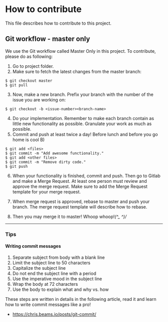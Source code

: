 # How to contribute
This file describes how to contribute to this project.

## Git workflow - master only
We use the Git workflow called Master Only in this project. To contribute,
please do as following:

1. Go to project folder.
2. Make sure to fetch the latest changes from the master branch:
```
$ git checkout master
$ git pull
```

3. Now, make a new branch. Prefix your branch with the number of the issue you
are working on:
```
$ git checkout -b <issue-number><branch-name>
```

4. Do your implementation. Remember to make each branch contain as little new
   functionality as possible. Granulate your work as much as possible.
5. Commit and push at least twice a day! Before lunch and before you go home is
   cool B)

```
$ git add <files>
$ git commit -m "Add awesome functionality."
$ git add <other files>
$ git commit -m "Remove dirty code."
$ git push
```

6. When your functionality is finished, commit and push. Then go to Gitlab and
   make a Merge Request. At least one person must review and approve the merge
   request. Make sure to add the Merge Request template for your merge request.

7. When merge request is approved, rebase to master and push your branch. The
   merge request template will describe how to rebase.

8. Then you may merge it to master! Whoop whoop!_\(^\_ ^)/_

---

### Tips

#### Writing commit messages
1. Separate subject from body with a blank line
2. Limit the subject line to 50 characters
3. Capitalize the subject line
4. Do not end the subject line with a period
5. Use the imperative mood in the subject line
6. Wrap the body at 72 characters
7. Use the body to explain what and why vs. how

These steps are written in details in the following article, read it and learn 
how to write commit messages like a pro!
* https://chris.beams.io/posts/git-commit/